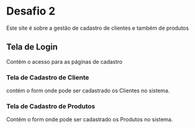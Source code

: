 # Desafio 2
Este site é sobre a gestão de cadastro de clientes e também de produtos
## Tela de Login
Contém o acesso para as páginas de cadastro

### Tela de Cadastro de Cliente
contém o form onde pode ser cadastrado os Clientes no sistema.

### Tela de Cadastro de Produtos

Contém o form onde pode ser cadastrado os Produtos no sistema.
